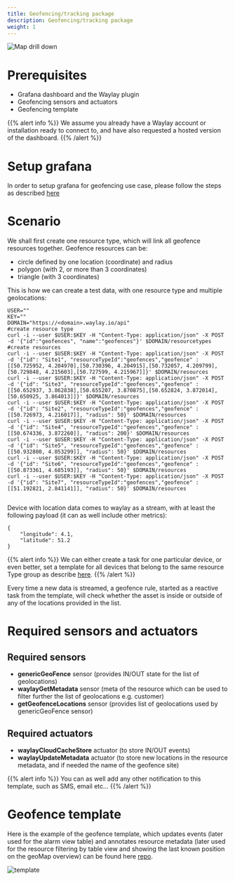 ```yaml
---
title: Geofencing/tracking package
description: Geofencing/tracking package
weight: 1
---
```


![Map drill down](features/grafana/details.png)

# Prerequisites

* Grafana dashboard and the Waylay plugin
* Geofencing sensors and actuators
* Geofencing template

{{% alert info %}}
We assume you already have a Waylay account or installation ready to connect to, and have also requested a hosted version of the dashboard.
{{% /alert %}}

# Setup grafana
In order to setup grafana for geofencing use case, please follow the steps as described [here](features/grafana)

# Scenario

We shall first  create one resource type, which will link all geofence resources together. 
Geofence resources can be:

* circle defined by one location (coordinate) and radius
* polygon (with 2, or more than 3 coordinates)
* triangle  (with 3 coordinates)

This is how we can create a test data, with one resource type and multiple geolocations:
```
USER=""
KEY=""
DOMAIN="https://<domain>.waylay.io/api"
#create resource type
curl -i --user $USER:$KEY -H "Content-Type: application/json" -X POST -d '{"id":"geofences", "name":"geofences"}' $DOMAIN/resourcetypes
#create resources
curl -i --user $USER:$KEY -H "Content-Type: application/json" -X POST -d '{"id": "Site1", "resourceTypeId":"geofences","geofence" : [[50.725952, 4.204970],[50.730396, 4.204915],[50.732057, 4.209799],[50.729848, 4.215603],[50.727599, 4.215967]]}' $DOMAIN/resources
curl -i --user $USER:$KEY -H "Content-Type: application/json" -X POST -d '{"id": "Site3", "resourceTypeId":"geofences","geofence" : [[50.652937, 3.862838],[50.655207, 3.870875],[50.652824, 3.872014],[50.650925, 3.864013]]}' $DOMAIN/resources
curl -i --user $USER:$KEY -H "Content-Type: application/json" -X POST -d '{"id": "Site2", "resourceTypeId":"geofences","geofence" : [[50.726973, 4.216017]], "radius": 50}' $DOMAIN/resources
curl -i --user $USER:$KEY -H "Content-Type: application/json" -X POST -d '{"id": "Site4", "resourceTypeId":"geofences","geofence" : [[50.674336, 3.872260]], "radius": 200}' $DOMAIN/resources
curl -i --user $USER:$KEY -H "Content-Type: application/json" -X POST -d '{"id": "Site5", "resourceTypeId":"geofences","geofence" : [[50.932800, 4.053299]], "radius": 50}' $DOMAIN/resources
curl -i --user $USER:$KEY -H "Content-Type: application/json" -X POST -d '{"id": "Site6", "resourceTypeId":"geofences","geofence" : [[50.873361, 4.685193]], "radius": 50}' $DOMAIN/resources
curl -i --user $USER:$KEY -H "Content-Type: application/json" -X POST -d '{"id": "Site7", "resourceTypeId":"geofences","geofence" : [[51.192821, 2.841141]], "radius": 50}' $DOMAIN/resources


```


Device with location data comes to waylay as a stream, with at least the following payload (it can as well include other metrics):
```
{
    "longitude": 4.1, 
    "latitude": 51.2
}                       
```
{{% alert info %}}
We can either create a task for one particular device, or even better, set a template for all devices that belong to the same resource Type group as describe [here](features/provisioning). 
{{% /alert %}}

Every time a new data is streamed, a geofence rule, started as a reactive task from the template, will check whether the asset is inside or outside of any of the locations provided in the list.


# Required sensors and actuators

## Required sensors
* __genericGeoFence__ sensor (provides IN/OUT state for the list of geolocations)
* __waylayGetMetadata__ sensor (meta of the resource which can be used to filter further the list of geolocations e.g. customer)
* __getGeofenceLocations__ sensor (provides list of geolocations used by genericGeoFence sensor)

## Required actuators

* __waylayCloudCacheStore__ actuator (to store IN/OUT events)
* __waylayUpdateMetadata__ actuator (to store new locations in the resource metadata, and if needed the name of the geofence site)

{{% alert info %}}
You can as well add any other notification to this template, such as SMS, email etc...
{{% /alert %}}



# Geofence template

Here is the example of the geofence template, which updates events (later used for the alarm view table) and annotates resource metadata (later used for the resource filtering by table view and showing the last known position on the geoMap overview) can be found here [repo](https://raw.githubusercontent.com/waylayio/Templates/master/geoFencePerCustomer).


![template](features/grafana/geoFence_template.png)






